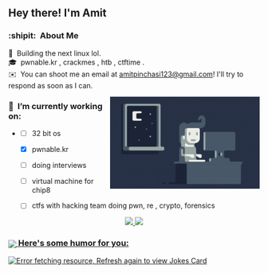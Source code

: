 <h2>Hey there! I'm Amit</h2>

<!-- ## 👋 &nbsp;Hey there! I'm Amit -->

### :shipit: &nbsp;About Me

📝 &nbsp;Building the next linux lol.\
🎓 &nbsp;pwnable.kr , crackmes , htb , ctftime .\
✉️ &nbsp;You can shoot me an email at amitpinchasi123@gmail.com! I'll try to respond as soon as I can.

<img alt="Night Coding" src="https://raw.githubusercontent.com/AVS1508/AVS1508/master/assets/Night-Coding.gif" align="right"/>

<!--

![github activity graph](https://activity-graph.herokuapp.com/graph?username=AmitPinchasi&theme=rogue)
<p align="center">
  <img alig src="https://github-profile-trophy.vercel.app/?username=AmitPinchasi&column=6&rank=SSS,SS,S,AAA,AA,A,B,C" />
</p>  
 -->

### 🔭 &nbsp;I’m currently working on:
-
	- [ ] 32 bit os
	- [X] pwnable.kr
	- [ ] doing interviews
	- [ ] virtual machine for chip8
	- [ ] ctfs with hacking team doing pwn, re , crypto, forensics



<p align="center">
<a href="https://github.com/A">
  <img height="180em" src="https://github-readme-stats-eight-theta.vercel.app/api?username=AmitPinchasi&show_icons=true&theme=algolia&include_all_commits=true&count_private=true"/>
  <img height="180em" src="https://github-readme-stats-eight-theta.vercel.app/api/top-langs/?username=AmitPinchasi&layout=compact&langs_count=8&theme=algolia"/>
</p>


### <img align ='center' src='https://media2.giphy.com/media/UQDSBzfyiBKvgFcSTw/giphy.gif?cid=ecf05e47p3cd513axbek3f56ti3jzizq8hincw20jauyyfyw&rid=giphy.gif' width ='29px'> Here's some humor for you:
<img src="https://readme-jokes.vercel.app/api" alt="Error fetching resource, Refresh again to view Jokes Card" />
